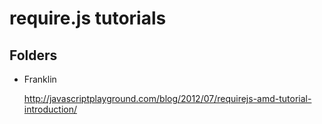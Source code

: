 require.js tutorials
===

Folders
---

- Franklin

    http://javascriptplayground.com/blog/2012/07/requirejs-amd-tutorial-introduction/